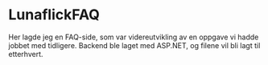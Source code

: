# LunaflickFAQ

Her lagde jeg en FAQ-side, som var videreutvikling av en oppgave vi hadde jobbet med tidligere. 
Backend ble laget med ASP.NET, og filene vil bli lagt til etterhvert.
